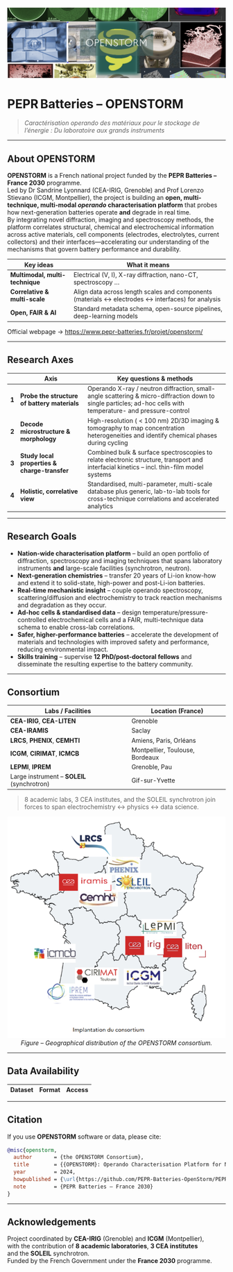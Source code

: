 <p align="center">
  <img src="docs/img/openstorm_banner.png" width="720"
       alt="OPENSTORM – multimodal operando characterisation collage"/>
</p>

# PEPR Batteries – **OPENSTORM**

> *Caractérisation operando des matériaux pour le stockage de l’énergie : 
> Du laboratoire aux grands instruments*

---

## About OPENSTORM

**OPENSTORM** is a French national project funded by the **PEPR Batteries – France 2030** programme.  
Led by Dr Sandrine Lyonnard (CEA-IRIG, Grenoble) and Prof Lorenzo Stievano (ICGM, Montpellier), the project is building an **open, multi-technique, multi-modal _operando_ characterisation platform** that probes how next-generation batteries operate **and** degrade in real time.  
By integrating novel diffraction, imaging and spectroscopy methods, the platform correlates structural, chemical and electrochemical information across active materials, cell components (electrodes, electrolytes, current collectors) and their interfaces—accelerating our understanding of the mechanisms that govern battery performance and durability.



| Key ideas                 | What it means                                                                                                        |
| ------------------------- |----------------------------------------------------------------------------------------------------------------------|
| **Multimodal, multi-technique** | Electrical (V, I), X-ray diffraction, nano-CT, spectroscopy …                                                        |
| **Correlative & multi-scale** | Align data across length scales and components (materials ↔ electrodes ↔ interfaces) for analysis   |
| **Open, FAIR & AI**       | Standard metadata schema, open-source pipelines, deep-learning models  |

Official webpage → <https://www.pepr-batteries.fr/projet/openstorm/>

---

## Research Axes

|       | Axis | Key questions & methods |
|-------|------|-------------------------|
| **1** | **Probe the structure of battery materials** | Operando X-ray / neutron diffraction, small-angle scattering & micro-diffraction down to single particles; ad-hoc cells with temperature- and pressure-control |
| **2** | **Decode microstructure & morphology** | High-resolution ( < 100 nm) 2D/3D imaging & tomography to map concentration heterogeneities and identify chemical phases during cycling |
| **3** | **Study local properties & charge-transfer** | Combined bulk & surface spectroscopies to relate electronic structure, transport and interfacial kinetics – incl. thin-film model systems |
| **4** | **Holistic, correlative view** | Standardised, multi-parameter, multi-scale database plus generic, lab-to-lab tools for cross-technique correlations and accelerated analytics |

---

## Research Goals

- **Nation-wide characterisation platform** – build an open portfolio of diffraction, spectroscopy and imaging techniques that spans laboratory instruments **and** large-scale facilities (synchrotron, neutron).  
- **Next-generation chemistries** – transfer 20 years of Li-ion know-how and extend it to solid-state, high-power and post-Li-ion batteries.  
- **Real-time mechanistic insight** – couple operando spectroscopy, scattering/diffusion and electrochemistry to track reaction mechanisms and degradation as they occur.  
- **Ad-hoc cells & standardised data** – design temperature/pressure-controlled electrochemical cells and a FAIR, multi-technique data schema to enable cross-lab correlations.  
- **Safer, higher-performance batteries** – accelerate the development of materials and technologies with improved safety and performance, reducing environmental impact.  
- **Skills training** – supervise **12 PhD/post-doctoral fellows** and disseminate the resulting expertise to the battery community.  


---

## Consortium

| Labs / Facilities | Location (France) |
|-------------------|-------------------|
| **CEA-IRIG**, **CEA-LITEN** | Grenoble |
| **CEA-IRAMIS** | Saclay |
| **LRCS**, **PHENIX**, **CEMHTI** | Amiens, Paris, Orléans |
| **ICGM**, **CIRIMAT**, **ICMCB** | Montpellier, Toulouse, Bordeaux |
| **LEPMI**, **IPREM** | Grenoble, Pau |
| Large instrument – **SOLEIL** (synchrotron) | Gif-sur-Yvette |

> 8 academic labs, 3 CEA institutes, and the SOLEIL synchrotron join forces to span electrochemistry ↔ physics ↔ data science.

<p align="center">
  <img src="docs/img/consortium_map.png" width="600"
       alt="Geographical distribution of the OPENSTORM consortium"/>
  <br/>
  <em>Figure – Geographical distribution of the OPENSTORM consortium.</em>
</p>


---

## Data Availability

| Dataset                | Format | Access |
|------------------------|--------|--------|


---

## Citation

If you use **OPENSTORM** software or data, please cite:

```bibtex
@misc{openstorm,
  author       = {the OPENSTORM Consortium},
  title        = {{OPENSTORM}: Operando Characterisation Platform for Next-Gen Batteries},
  year         = 2024,
  howpublished = {\url{https://github.com/PEPR-Batteries-OpenStorm/PEPR_Batteries_OpenStorm}},
  note         = {PEPR Batteries – France 2030}
}
```


---

## Acknowledgements

Project coordinated by **CEA-IRIG** (Grenoble) and **ICGM** (Montpellier),  
with the contribution of **8 academic laboratories**, **3 CEA institutes**  
and the **SOLEIL** synchrotron.  
Funded by the French Government under the **France 2030** programme.
